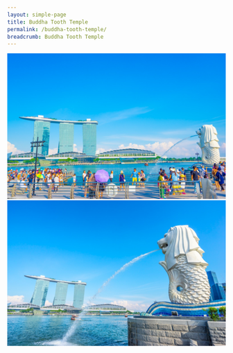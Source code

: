```yaml
---
layout: simple-page
title: Buddha Tooth Temple
permalink: /buddha-tooth-temple/
breadcrumb: Buddha Tooth Temple
---
```


<style>
	@import /zoomwall/zoomwall.css;
</style>

<script type="text/javascript" src="/zoomwall/zoomwall.js"></script>

<div id="gallery" class="zoomwall">
	<img src="./images/merlion/merlion-01.jpg" data-highres="./images/merlion/merlion-01.jpg" />
    <img src="./images/merlion/merlion-02.jpg" data-highres="./images/merlion/merlion-02.jpg" />
</div>

<script>
	window.onload = function() {
		zoomwall.create(document.getElementById('gallery'));
	};
</script>